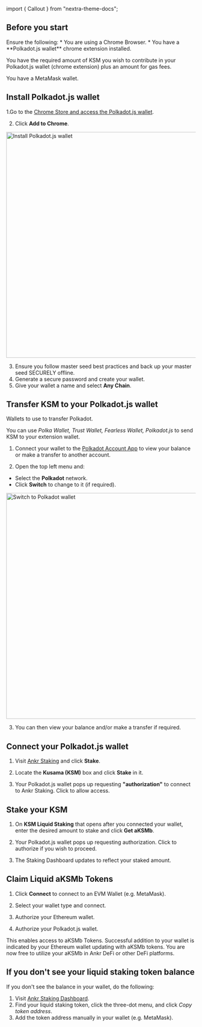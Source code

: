 import { Callout } from "nextra-theme-docs";

## Before you start

<Callout> 
Ensure the following:
* You are using a Chrome Browser.
* You have a **Polkadot.js wallet** chrome extension installed.

You have the required amount of KSM you wish to contribute in your Polkadot.js wallet (chrome extension) plus an amount for gas fees.

You have a MetaMask wallet.
</Callout>

## Install Polkadot.js wallet

1.Go to the [Chrome Store and access the Polkadot.js wallet](https://chrome.google.com/webstore/detail/polkadot%7Bjs%7D-extension/mopnmbcafieddcagagdcbnhejhlodfdd).

2. Click **Add to Chrome**.

<img src="/docs/install-polka.png" alt="Install Polkadot.js wallet" class="responsive-pic" width="600" />

3. Ensure you follow master seed best practices and back up your master seed SECURELY offline.
4. Generate a secure password and create your wallet.
5. Give your wallet a name and select **Any Chain**.

## Transfer KSM to your Polkadot.js wallet

<Callout> 
Wallets to use to transfer Polkadot.

You can use _Polka Wallet, Trust Wallet, Fearless Wallet, Polkadot.js_ to send KSM to your extension wallet.
</Callout>

1. Connect your wallet to the [Polkadot Account App](https://polkadot.js.org/apps/#/accounts) to view your balance or make a transfer to another account.

2. Open the top left menu and:
* Select the **Polkadot** network.
* Click **Switch** to change to it (if required).

<img src="/docs/switch-polkadot.png" alt="Switch to Polkadot wallet" class="responsive-pic" width="600" />

3. You can then view your balance and/or make a transfer if required.

## Connect your Polkadot.js wallet

1. Visit [Ankr Staking](https://www.ankr.com/staking/) and click **Stake**.

2. Locate the **Kusama (KSM)** box and click **Stake** in it.

3. Your Polkadot.js wallet pops up requesting **"authorization"** to connect to Ankr Staking. Click to allow access.

## Stake your KSM

1. On **KSM Liquid Staking** that opens after you connected your wallet, enter the desired amount to stake and click **Get aKSMb**.

4. Your Polkadot.js wallet pops up requesting authorization. Click to authorize if you wish to proceed.

5. The Staking Dashboard updates to reflect your staked amount.

## Claim Liquid aKSMb Tokens

1. Click **Connect** to connect to an EVM Wallet (e.g. MetaMask).

2. Select your wallet type and connect.

3. Authorize your Ethereum wallet.

4. Authorize your Polkadot.js wallet.

<Callout emoji="✅">
This enables access to aKSMb Tokens.
Successful addition to your wallet is indicated by your Ethereum wallet updating with aKSMb tokens.
You are now free to utilize your aKSMb in Ankr DeFi or other DeFi platforms.
</Callout>

## If you don't see your liquid staking token balance

If you don't see the balance in your wallet, do the following:

1. Visit [Ankr Staking Dashboard](https://www.ankr.com/staking/dashboard).
2. Find your liquid staking token, click the three-dot menu, and click *Copy token address*.
3. Add the token address manually in your wallet (e.g. MetaMask).